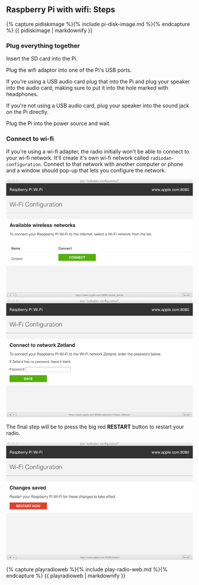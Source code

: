Raspberry Pi with wifi: Steps
---

{% capture pidiskimage %}{% include pi-disk-image.md %}{% endcapture %}
  {{ pidiskimage | markdownify }}

### Plug everything together

Insert the SD card into the Pi.

Plug the wifi adaptor into one of the Pi's USB ports.

If you're using a USB audio card plug that into the Pi and plug your speaker into the audio card, making sure to put it into the hole marked with headphones.

If you're not using a USB audio card, plug your speaker into the sound jack on the Pi directly.

Plug the Pi into the power source and wait.

### Connect to wi-fi

If you're using a wi-fi adapter, the radio initially won't be able to 
connect to your wi-fi network. It'll create it's own wi-fi network called
`radiodan-configuration`. Connect to that network with another computer
or phone and a window should pop-up that lets you configure the network.

<img src="/assets/radiodan_wifi_step1.png" alt="Radiodan wifi step 1: Show networks"/>
<img src="/assets/radiodan_wifi_step2.png" alt="Radiodan wifi step 2: Enter password"/>

The final step will be to press the big red **RESTART** button to restart 
your radio.

<img src="/assets/radiodan_wifi_step3.png" alt="Radiodan wifi step 3: restart"/>


{% capture playradioweb %}{% include play-radio-web.md %}{% endcapture %}
  {{ playradioweb | markdownify }}

<!-- Raspberry Pi with wifi: troubleshooting -->
